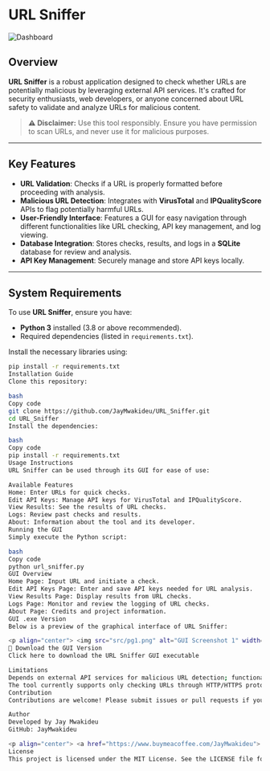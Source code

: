 
# URL Sniffer

![Dashboard](src/pg1.png)

## Overview
**URL Sniffer** is a robust application designed to check whether URLs are potentially malicious by leveraging external API services. It's crafted for security enthusiasts, web developers, or anyone concerned about URL safety to validate and analyze URLs for malicious content.

> **⚠️ Disclaimer:** Use this tool responsibly. Ensure you have permission to scan URLs, and never use it for malicious purposes.

---

## Key Features
- **URL Validation**: Checks if a URL is properly formatted before proceeding with analysis.
- **Malicious URL Detection**: Integrates with **VirusTotal** and **IPQualityScore** APIs to flag potentially harmful URLs.
- **User-Friendly Interface**: Features a GUI for easy navigation through different functionalities like URL checking, API key management, and log viewing.
- **Database Integration**: Stores checks, results, and logs in a **SQLite** database for review and analysis.
- **API Key Management**: Securely manage and store API keys locally.

---

## System Requirements
To use **URL Sniffer**, ensure you have:
- **Python 3** installed (3.8 or above recommended).
- Required dependencies (listed in `requirements.txt`).

Install the necessary libraries using:
```bash
pip install -r requirements.txt
Installation Guide
Clone this repository:

bash
Copy code
git clone https://github.com/JayMwakideu/URL_Sniffer.git
cd URL_Sniffer
Install the dependencies:

bash
Copy code
pip install -r requirements.txt
Usage Instructions
URL Sniffer can be used through its GUI for ease of use:

Available Features
Home: Enter URLs for quick checks.
Edit API Keys: Manage API keys for VirusTotal and IPQualityScore.
View Results: See the results of URL checks.
Logs: Review past checks and results.
About: Information about the tool and its developer.
Running the GUI
Simply execute the Python script:

bash
Copy code
python url_sniffer.py
GUI Overview
Home Page: Input URL and initiate a check.
Edit API Keys Page: Enter and save API keys needed for URL analysis.
View Results Page: Display results from URL checks.
Logs Page: Monitor and review the logging of URL checks.
About Page: Credits and project information.
GUI .exe Version
Below is a preview of the graphical interface of URL Sniffer:

<p align="center"> <img src="src/pg1.png" alt="GUI Screenshot 1" width="30%" /> <img src="src/pg2.png" alt="GUI Screenshot 2" width="30%" /> <img src="src/pg3.png" alt="GUI Screenshot 3" width="30%" /> </p>
🎯 Download the GUI Version
Click here to download the URL Sniffer GUI executable

Limitations
Depends on external API services for malicious URL detection; functionality is limited if these services are down or keys are invalid.
The tool currently supports only checking URLs through HTTP/HTTPS protocols.
Contribution
Contributions are welcome! Please submit issues or pull requests if you have suggestions or find bugs.

Author
Developed by Jay Mwakideu
GitHub: JayMwakideu

<p align="center"> <a href="https://www.buymeacoffee.com/JayMwakideu"> <img src="https://www.buymeacoffee.com/assets/img/custom_images/orange_img.png" alt="Buy Me A Coffee" width="200" /> </a> </p>
License
This project is licensed under the MIT License. See the LICENSE file for details.

